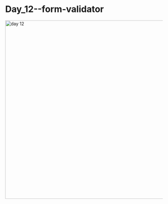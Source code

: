 # Day_12--form-validator

<img width="1094" height="571" alt="day 12" src="https://github.com/user-attachments/assets/cda589be-6cec-4170-9818-8893d61f6a60" />
